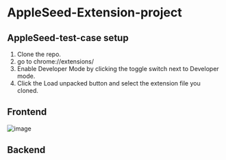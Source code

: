 # AppleSeed-Extension-project

## AppleSeed-test-case setup

1. Clone the repo.
2. go to chrome://extensions/
3. Enable Developer Mode by clicking the toggle switch next to Developer mode.
4. Click the Load unpacked button and select the extension file you cloned.


## Frontend

![image](https://user-images.githubusercontent.com/50645596/146233633-7627a799-5708-4298-9684-4c1654b70265.png)

## Backend

